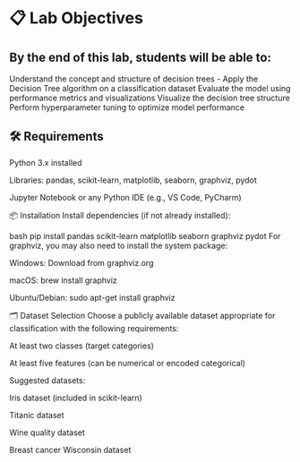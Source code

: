 # 📋 Lab Objectives
## By the end of this lab, students will be able to:
Understand the concept and structure of decision trees -
Apply the Decision Tree algorithm on a classification dataset
Evaluate the model using performance metrics and visualizations
Visualize the decision tree structure
Perform hyperparameter tuning to optimize model performance

## 🛠 Requirements
Python 3.x installed

Libraries: pandas, scikit-learn, matplotlib, seaborn, graphviz, pydot

Jupyter Notebook or any Python IDE (e.g., VS Code, PyCharm)

📦 Installation
Install dependencies (if not already installed):

bash
pip install pandas scikit-learn matplotlib seaborn graphviz pydot
For graphviz, you may also need to install the system package:

Windows: Download from graphviz.org

macOS: brew install graphviz

Ubuntu/Debian: sudo apt-get install graphviz

🗂 Dataset Selection
Choose a publicly available dataset appropriate for classification with the following requirements:

At least two classes (target categories)

At least five features (can be numerical or encoded categorical)

Suggested datasets:

Iris dataset (included in scikit-learn)

Titanic dataset

Wine quality dataset

Breast cancer Wisconsin dataset
